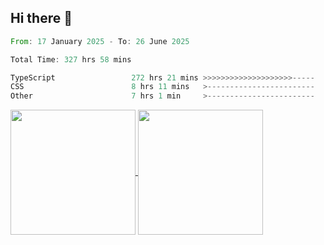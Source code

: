 ## Hi there 👋
<!--START_SECTION:waka-->

```rust
From: 17 January 2025 - To: 26 June 2025

Total Time: 327 hrs 58 mins

TypeScript                 272 hrs 21 mins >>>>>>>>>>>>>>>>>>>>-----   81.30 %
CSS                        8 hrs 11 mins   >------------------------   02.44 %
Other                      7 hrs 1 min     >------------------------   02.10 %
```

<!--END_SECTION:waka-->

<a href="https://github.com/anuraghazra/github-readme-stats">
  <img height=200 align="center" src="https://github-readme-stats.vercel.app/api/top-langs/?username=paulgeorge35&layout=donut&langs_count=5&theme=transparent" />
</a>
<a href="https://github.com/anuraghazra/convoychat">
  <img height=200 align="center" src="https://github-readme-stats.vercel.app/api?username=paulgeorge35&show_icons=true&show=prs_merged&theme=transparent&rank_icon=github" />
</a>
